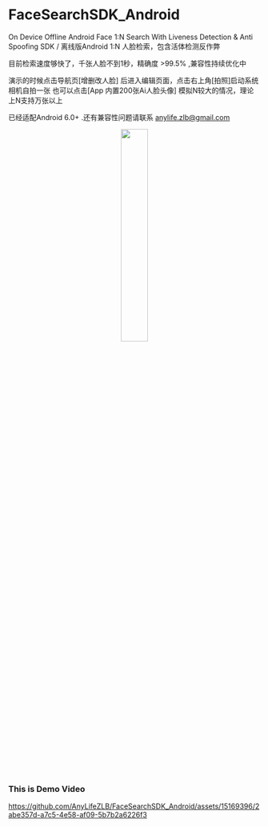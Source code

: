 # FaceSearchSDK_Android
On Device Offline Android Face 1:N Search With Liveness Detection &amp; Anti Spoofing SDK  /  离线版Android 1:N 人脸检索，包含活体检测反作弊 


目前检索速度够快了，千张人脸不到1秒，精确度 >99.5% ,兼容性持续优化中

演示的时候点击导航页[增删改人脸] 后进入编辑页面，点击右上角[拍照]启动系统相机自拍一张
也可以点击[App 内置200张Ai人脸头像] 模拟N较大的情况，理论上N支持万张以上

已经适配Android 6.0+ .还有兼容性问题请联系 anylife.zlb@gmail.com




<div align=center>
<img src="https://github.com/AnyLifeZLB/FaceSearchSDK_Android/assets/15169396/82932d93-ea98-4b0d-be25-27ae5adf5dba" width = 33% height = 33% />
</div>   




### This is Demo Video



https://github.com/AnyLifeZLB/FaceSearchSDK_Android/assets/15169396/2abe357d-a7c5-4e58-af09-5b7b2a6226f3

